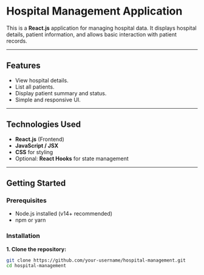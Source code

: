 # Hospital Management Application

This is a **React.js** application for managing hospital data. It displays hospital details, patient information, and allows basic interaction with patient records.  

---

## Features

- View hospital details.
- List all patients.
- Display patient summary and status.
- Simple and responsive UI.

---

## Technologies Used

- **React.js** (Frontend)
- **JavaScript / JSX**
- **CSS** for styling
- Optional: **React Hooks** for state management

---

## Getting Started

### Prerequisites

- Node.js installed (v14+ recommended)
- npm or yarn

### Installation

**1. Clone the repository:**
```bash
git clone https://github.com/your-username/hospital-management.git
cd hospital-management
